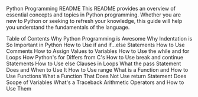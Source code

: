 Python Programming README
This README provides an overview of essential concepts and topics in Python programming. Whether you are new to Python or seeking to refresh your knowledge, this guide will help you understand the fundamentals of the language.

Table of Contents
Why Python Programming is Awesome
Why Indentation is So Important in Python
How to Use if and if...else Statements
How to Use Comments
How to Assign Values to Variables
How to Use the while and for Loops
How Python's for Differs from C's
How to Use break and continue Statements
How to Use else Clauses in Loops
What the pass Statement Does and When to Use It
How to Use range
What is a Function and How to Use Functions
What a Function That Does Not Use return Statement Does
Scope of Variables
What's a Traceback
Arithmetic Operators and How to Use Them

